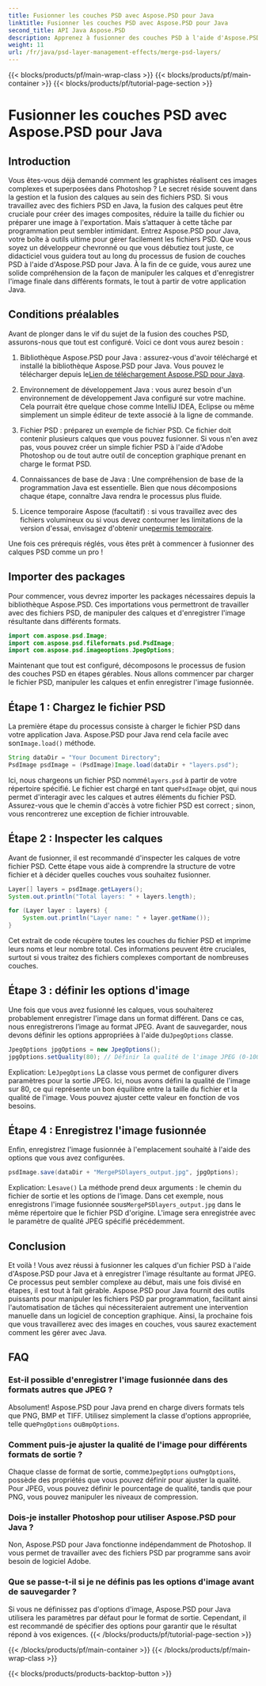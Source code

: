 ```yaml
---
title: Fusionner les couches PSD avec Aspose.PSD pour Java
linktitle: Fusionner les couches PSD avec Aspose.PSD pour Java
second_title: API Java Aspose.PSD
description: Apprenez à fusionner des couches PSD à l'aide d'Aspose.PSD pour Java avec ce didacticiel étape par étape. Parfait pour les développeurs cherchant à automatiser les tâches de traitement d’images.
weight: 11
url: /fr/java/psd-layer-management-effects/merge-psd-layers/
---
```


{{< blocks/products/pf/main-wrap-class >}}
{{< blocks/products/pf/main-container >}}
{{< blocks/products/pf/tutorial-page-section >}}

# Fusionner les couches PSD avec Aspose.PSD pour Java

## Introduction

Vous êtes-vous déjà demandé comment les graphistes réalisent ces images complexes et superposées dans Photoshop ? Le secret réside souvent dans la gestion et la fusion des calques au sein des fichiers PSD. Si vous travaillez avec des fichiers PSD en Java, la fusion des calques peut être cruciale pour créer des images composites, réduire la taille du fichier ou préparer une image à l'exportation. Mais s’attaquer à cette tâche par programmation peut sembler intimidant. Entrez Aspose.PSD pour Java, votre boîte à outils ultime pour gérer facilement les fichiers PSD. Que vous soyez un développeur chevronné ou que vous débutiez tout juste, ce didacticiel vous guidera tout au long du processus de fusion de couches PSD à l'aide d'Aspose.PSD pour Java. À la fin de ce guide, vous aurez une solide compréhension de la façon de manipuler les calques et d'enregistrer l'image finale dans différents formats, le tout à partir de votre application Java.

## Conditions préalables

Avant de plonger dans le vif du sujet de la fusion des couches PSD, assurons-nous que tout est configuré. Voici ce dont vous aurez besoin :

1. Bibliothèque Aspose.PSD pour Java : assurez-vous d'avoir téléchargé et installé la bibliothèque Aspose.PSD pour Java. Vous pouvez le télécharger depuis le[Lien de téléchargement Aspose.PSD pour Java](https://releases.aspose.com/psd/java/).

2. Environnement de développement Java : vous aurez besoin d'un environnement de développement Java configuré sur votre machine. Cela pourrait être quelque chose comme IntelliJ IDEA, Eclipse ou même simplement un simple éditeur de texte associé à la ligne de commande.

3. Fichier PSD : préparez un exemple de fichier PSD. Ce fichier doit contenir plusieurs calques que vous pouvez fusionner. Si vous n'en avez pas, vous pouvez créer un simple fichier PSD à l'aide d'Adobe Photoshop ou de tout autre outil de conception graphique prenant en charge le format PSD.

4. Connaissances de base de Java : Une compréhension de base de la programmation Java est essentielle. Bien que nous décomposions chaque étape, connaître Java rendra le processus plus fluide.

5.  Licence temporaire Aspose (facultatif) : si vous travaillez avec des fichiers volumineux ou si vous devez contourner les limitations de la version d'essai, envisagez d'obtenir une[permis temporaire](https://purchase.aspose.com/temporary-license/).

Une fois ces prérequis réglés, vous êtes prêt à commencer à fusionner des calques PSD comme un pro !

## Importer des packages

Pour commencer, vous devrez importer les packages nécessaires depuis la bibliothèque Aspose.PSD. Ces importations vous permettront de travailler avec des fichiers PSD, de manipuler des calques et d'enregistrer l'image résultante dans différents formats.

```java
import com.aspose.psd.Image;
import com.aspose.psd.fileformats.psd.PsdImage;
import com.aspose.psd.imageoptions.JpegOptions;
```

Maintenant que tout est configuré, décomposons le processus de fusion des couches PSD en étapes gérables. Nous allons commencer par charger le fichier PSD, manipuler les calques et enfin enregistrer l'image fusionnée.

## Étape 1 : Chargez le fichier PSD

 La première étape du processus consiste à charger le fichier PSD dans votre application Java. Aspose.PSD pour Java rend cela facile avec son`Image.load()` méthode.

```java
String dataDir = "Your Document Directory";
PsdImage psdImage = (PsdImage)Image.load(dataDir + "layers.psd");
```

 Ici, nous chargeons un fichier PSD nommé`layers.psd` à partir de votre répertoire spécifié. Le fichier est chargé en tant que`PsdImage` objet, qui nous permet d'interagir avec les calques et autres éléments du fichier PSD. Assurez-vous que le chemin d'accès à votre fichier PSD est correct ; sinon, vous rencontrerez une exception de fichier introuvable.

## Étape 2 : Inspecter les calques

Avant de fusionner, il est recommandé d'inspecter les calques de votre fichier PSD. Cette étape vous aide à comprendre la structure de votre fichier et à décider quelles couches vous souhaitez fusionner.

```java
Layer[] layers = psdImage.getLayers();
System.out.println("Total layers: " + layers.length);

for (Layer layer : layers) {
    System.out.println("Layer name: " + layer.getName());
}
```

Cet extrait de code récupère toutes les couches du fichier PSD et imprime leurs noms et leur nombre total. Ces informations peuvent être cruciales, surtout si vous traitez des fichiers complexes comportant de nombreuses couches.

## Étape 3 : définir les options d'image

 Une fois que vous avez fusionné les calques, vous souhaiterez probablement enregistrer l'image dans un format différent. Dans ce cas, nous enregistrerons l’image au format JPEG. Avant de sauvegarder, nous devons définir les options appropriées à l'aide du`JpegOptions` classe.

```java
JpegOptions jpgOptions = new JpegOptions();
jpgOptions.setQuality(80); // Définir la qualité de l'image JPEG (0-100)
```

Explication:
 Le`JpegOptions` La classe vous permet de configurer divers paramètres pour la sortie JPEG. Ici, nous avons défini la qualité de l'image sur 80, ce qui représente un bon équilibre entre la taille du fichier et la qualité de l'image. Vous pouvez ajuster cette valeur en fonction de vos besoins.

## Étape 4 : Enregistrez l'image fusionnée

Enfin, enregistrez l'image fusionnée à l'emplacement souhaité à l'aide des options que vous avez configurées.

```java
psdImage.save(dataDir + "MergePSDlayers_output.jpg", jpgOptions);
```

Explication:
 Le`save()` La méthode prend deux arguments : le chemin du fichier de sortie et les options de l’image. Dans cet exemple, nous enregistrons l'image fusionnée sous`MergePSDlayers_output.jpg` dans le même répertoire que le fichier PSD d'origine. L'image sera enregistrée avec le paramètre de qualité JPEG spécifié précédemment.

## Conclusion

Et voilà ! Vous avez réussi à fusionner les calques d'un fichier PSD à l'aide d'Aspose.PSD pour Java et à enregistrer l'image résultante au format JPEG. Ce processus peut sembler complexe au début, mais une fois divisé en étapes, il est tout à fait gérable. Aspose.PSD pour Java fournit des outils puissants pour manipuler les fichiers PSD par programmation, facilitant ainsi l'automatisation de tâches qui nécessiteraient autrement une intervention manuelle dans un logiciel de conception graphique. Ainsi, la prochaine fois que vous travaillerez avec des images en couches, vous saurez exactement comment les gérer avec Java.

## FAQ

### Est-il possible d'enregistrer l'image fusionnée dans des formats autres que JPEG ?
Absolument! Aspose.PSD pour Java prend en charge divers formats tels que PNG, BMP et TIFF. Utilisez simplement la classe d'options appropriée, telle que`PngOptions` ou`BmpOptions`.

### Comment puis-je ajuster la qualité de l'image pour différents formats de sortie ?
 Chaque classe de format de sortie, comme`JpegOptions` ou`PngOptions`, possède des propriétés que vous pouvez définir pour ajuster la qualité. Pour JPEG, vous pouvez définir le pourcentage de qualité, tandis que pour PNG, vous pouvez manipuler les niveaux de compression.

### Dois-je installer Photoshop pour utiliser Aspose.PSD pour Java ?
Non, Aspose.PSD pour Java fonctionne indépendamment de Photoshop. Il vous permet de travailler avec des fichiers PSD par programme sans avoir besoin de logiciel Adobe.

### Que se passe-t-il si je ne définis pas les options d'image avant de sauvegarder ?
Si vous ne définissez pas d'options d'image, Aspose.PSD pour Java utilisera les paramètres par défaut pour le format de sortie. Cependant, il est recommandé de spécifier des options pour garantir que le résultat répond à vos exigences.
{{< /blocks/products/pf/tutorial-page-section >}}

{{< /blocks/products/pf/main-container >}}
{{< /blocks/products/pf/main-wrap-class >}}

{{< blocks/products/products-backtop-button >}}
